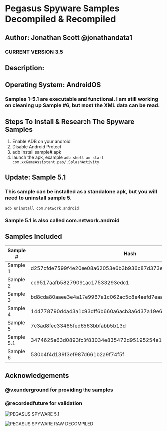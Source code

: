 # Pegasus Spyware Samples Decompiled & Recompiled
## Author: Jonathan Scott @jonathandata1    
### CURRENT VERSION 3.5

## Description: 
## Operating System: AndroidOS 
### Samples 1-5.1 are executable and functional. I am still working on cleaning up Sample #6, but most the XML data can be read. 

## Steps To Install & Research The Spyware Samples

1. Enable ADB on your android
2. Disable Android Protect
3. adb install sample#.apk
4. launch the apk, example 
`adb shell am start com.xxGameAssistant.pao/.SplashActivity`

## Update: Sample 5.1
### This sample can be installed as a standalone apk, but you will need to uninstall sample 5. 
`adb uninstall com.network.android `

### Sample 5.1 is also called com.network.android

## Samples Included

| Sample #   | Hash                                                             |
|------------|------------------------------------------------------------------|
| Sample 1   | d257cfde7599f4e20ee08a62053e6b3b936c87d373e6805f0e0c65f1d39ec320 |
| Sample 2   | cc9517aafb58279091ac17533293edc1                                 |
| Sample 3   | bd8cda80aaee3e4a17e9967a1c062ac5c8e4aefd7eaa3362f54044c2c94db52a |
| Sample 4   | 144778790d4a43a1d93dff6b660a6acb3a6d37a19e6a6f0a6bf1ef47e919648e |
| Sample 5   | 7c3ad8fec33465fed6563bbfabb5b13d                                 |
| Sample 5.1 | 3474625e63d0893fc8f83034e835472d95195254e1e4bdf99153b7c74eb44d86 |
| Sample 6   | 530b4f4d139f3ef987d661b2a9f74f5f                                 |


## Acknowledgements
### @vxunderground for providing the samples
### @recordedfuture for validation

    
![PEGASUS SPYWARE 5.1](https://i.postimg.cc/tJ9QtqvQ/pegaus-sample-5-1.jpg)



![PEGASUS SPYWARE RAW DECOMPILED](https://i.postimg.cc/mZd92vqK/pegasus-spyware-android.jpg)


    
